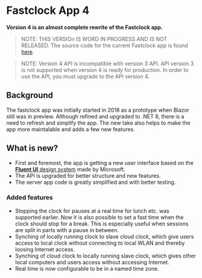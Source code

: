 # Fastclock App 4
**Version 4 is an almost complete rewrite of the Fastclock app.** 
> NOTE: THIS VERSIOn IS WORD IN PROGRESS AND IS NOT RELEASED.
> The source code for the current Fastclock app is found [here](https://github.com/tellurianinteractive/Tellurian.Trains.ModuleMeetingApp).

> NOTE: Version 4 API is incompatible with version 3 API. 
> API version 3 is not supported when version 4 is ready for production.
> In order to use the API, you must upgrade to the API version 4.

## Background
The fastclock app was initially started in 2018 as a prototype when Blazor still was in preview. 
Although refined and upgraded to .NET 8, there is a need to refresh and simplify the app.
The new take also helps to make the app more maintalable and adds a few new features.

## What is new?
- First and foremost, the app is getting a new user interface based on the [**Fluent UI** design system](https://developer.microsoft.com/en-us/fluentui#/) made by Microsoft.
- The API is upgraded for better structure and new features. 
- The server app code is greatly simplified and with better testing.

### Added features
- Stopping the clock for pauses at a real time for lunch etc. was supported earlier.
Now it is also possible to set a fast time when the clock should stop for a break.
This is especially useful when sessions are split in parts with a pause in between.
- Synching of locally running clock to slave cloud clock, which give users access to local clock without connecting to local WLAN and thereby loosing Internet access.
- Synching of cloud clock to locally running slave clock, which gives other local computers and users access without accessing Internet.
- Real time is now configurable to be in a named time zone.

